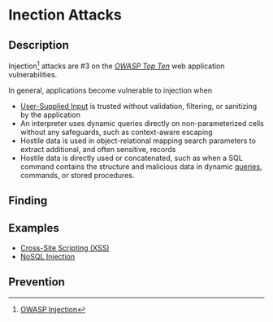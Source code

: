# Inection Attacks

## Description
Injection[^1] attacks are #3 on the [*OWASP Top Ten*](https://owasp.org/www-project-top-ten/) web application vulnerabilities. 

[^1]: [OWASP Injection](https://owasp.org/Top10/A03_2021-Injection/)

In general, applications become vulnerable to injection when
- [User-Supplied Input](../concepts/user_supplied_input.md) is trusted without validation, filtering, or sanitizing by the application
- An interpreter uses dynamic queries directly on non-parameterized cells without any safeguards, such as context-aware escaping
- Hostile data is used in object-relational mapping search parameters to extract additional, and often sensitive, records
- Hostile data is directly used or concatenated, such as when a SQL command contains the structure and malicious data in dynamic [queries](../concepts/queries.md), commands, or stored procedures.

## Finding

## Examples
- [Cross-Site Scripting (XSS)](Cross-Site%20Scripting%20(XSS).md)
- [NoSQL Injection](NoSQL%20Injection.md)


## Prevention
